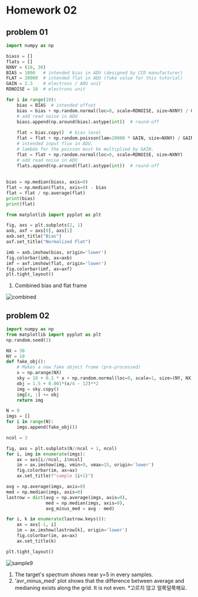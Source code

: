 Homework 02
=============

problem 01
--------------
~~~python
import numpy as np

biass = []
flats = []
NXNY = (10, 30)
BIAS = 1000   # intended bias in ADU (designed by CCD manufacturer)
FLAT = 20000  # intended flat in ADU (fake value for this tutorial)
GAIN = 2.3    # electrons / ADU unit
RDNOISE = 10  # electrons unit

for i in range(19):
    bias = BIAS  # intended offset
    bias = bias + np.random.normal(loc=0, scale=RDNOISE, size=NXNY) / GAIN  
    # add read noise in ADU
    biass.append(np.around(bias).astype(int))  # round-off
    
    flat = bias.copy()  # bias level
    flat = flat + np.random.poisson(lam=20000 * GAIN, size=NXNY) / GAIN  
    # intended input flux in ADU. 
    # lambda for the poisson must be multiplied by GAIN.
    flat = flat + np.random.normal(loc=0, scale=RDNOISE, size=NXNY)
    # add read noise in ADU
    flats.append(np.around(flat).astype(int))  # round-off
    
    
bias = np.median(biass, axis=0)
flat = np.median(flats, axis=0) - bias
flat = flat / np.average(flat)
print(bias)
print(flat)

from matplotlib import pyplot as plt

fig, axs = plt.subplots(2, 1)
axb, axf = axs[0], axs[1]
axb.set_title("Bias")
axf.set_title("Normalized Flat")

imb = axb.imshow(bias, origin='lower')
fig.colorbar(imb, ax=axb)
imf = axf.imshow(flat, origin='lower')
fig.colorbar(imf, ax=axf)
plt.tight_layout()
~~~

1. Combined bias and flat frame

![combined](https://user-images.githubusercontent.com/38090151/47615517-150ece00-daf3-11e8-914e-afe38b9e6741.png)


problem 02
--------------------
~~~python
import numpy as np
from matplotlib import pyplot as plt
np.random.seed(1)

NX = 30
NY = 10
def fake_obj():
    # Makes a new fake object frame (pre-processed)
    x = np.arange(NX)
    sky = 10 + 0.1 * x + np.random.normal(loc=0, scale=1, size=(NY, NX))
    obj = 1.5 + 0.001*(x/4 - 12)**2
    img = sky.copy()
    img[4, :] += obj
    return img

N = 9
imgs = []
for i in range(N):
    imgs.append(fake_obj())

ncol = 3

fig, axs = plt.subplots(N//ncol + 1, ncol)
for i, img in enumerate(imgs):
    ax = axs[i//ncol, i%ncol]
    im = ax.imshow(img, vmin=9, vmax=15, origin='lower')
    fig.colorbar(im, ax=ax)
    ax.set_title(f"sample {i+1}")

avg = np.average(imgs, axis=0)
med = np.median(imgs, axis=0)
lastrow = dict(avg = np.average(imgs, axis=0),
               med = np.median(imgs, axis=0),
               avg_minus_med = avg - med)

for i, k in enumerate(lastrow.keys()):
    ax = axs[-1, i]
    im = ax.imshow(lastrow[k], origin='lower')
    fig.colorbar(im, ax=ax)
    ax.set_title(k)

plt.tight_layout()
~~~

![sample9](https://user-images.githubusercontent.com/38090151/47615525-366fba00-daf3-11e8-97b2-786719df1a50.png)

1. The target's spectrum shows near y=5 in every samples.
2. 'avr_minus_med' plot shows that the difference between average and medianing exists along the grid. It is not even.
    *고르지 않고 얼룩덜룩해요.

